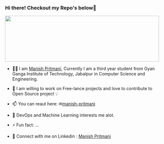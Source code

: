 ### Hi there! Checkout my Repo's below👋
<img src="https://user-images.githubusercontent.com/65852995/104610952-99d16c80-56aa-11eb-847b-22dddb3ddb51.jpeg" height="150px" width="100%">

- 👨‍🎓 I am [Manish Pritmani](https://github.com/manish-pritmani/), Currently I am a third year student from Gyan Ganga Institute of Technology, Jabalpur in Computer Science and Engineering.

- 💬 I am willing to work on Free-lance projects and love to contribute to Open Source project 💡

- 📫 You can reaut here: 
          ✉[manish-pritmani](mailto:manish.pritmani06@gmail.com)
          
- 🌱 DevOps and Machine Learning interests me alot. 
- ⚡ Fun fact: ...
- 📘 Connect with me on Linkedin : [Manish Pritmani](https://www.linkedin.com/in/manish-pritmani/)
